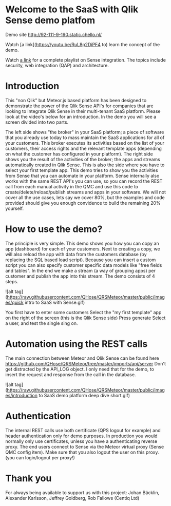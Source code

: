 # Welcome to the SaaS with Qlik Sense demo platfom

Demo site http://92-111-9-190.static.chello.nl/

Watch [a link](https://youtu.be/RuL8p2DiPF4 to) learn the concept of the demo.

Watch [a link](https://www.youtube.com/playlist?list=PLqJfqgR62cVAZxS34WGnByjASKrGf0Fpk) for a complete playlist on Sense integration. The topics include security, web integration (QAP) and architecture.

# Introduction
This "non Qlik" but Meteor.js based platform has been designed to demonstrate the power of the Qlik Sense API's for companies that are looking to integrate Qlik Sense in their multi-tenant SaaS platform. Please look at the video's below for an introduction. In the demo you will see a screen divided into two parts.

The left side shows "the broker" in your SaaS platform; a piece of software that you already use today to mass maintain the SaaS applications for all of your customers. This broker executes its activities based on the list of your customers, their access rights and the relevant template apps (depending on what the customer has configured in your platform).
The right side shows you the result of the activities of the broker; the apps and streams automatically created in Qlik Sense. This is also the side where you have to select your first template app.
This demo tries to show you the activities from Sense that you can automate in your platform. Sense internally also works with the same REST API's you can use, so you can record the REST call from each manual activity in the QMC and use this code to create/delete/reload/publish streams and apps in your software. We will not cover all the use cases, lets say we cover 80%, but the examples and code provided should give you enough convidence to build the remaining 20% yourself.

# How to use the demo?

The principle is very simple. This demo shows you how you can copy an app (dashboard) for each of your customers. Next to creating a copy, we will also reload the app with data from the customers database (by replacing the SQL based load script). Because you can insert a custom script you can also specify customer specific data models like "free fields and tables". In the end we make a stream (a way of grouping apps) per customer and publish the app into this stream. The demo consists of 4 steps.

![alt tag](https://raw.githubusercontent.com/QHose/QRSMeteor/master/public/images/quick intro to SaaS with Sense.gif)

You first have to enter some customers
Select the "my first template" app on the right of the screen (this is the Qlik Sense side)
Press generate
Select a user, and test the single sing on.

# Automation using the REST calls
The main connection between Meteor and Qlik Sense can be found here https://github.com/QHose/QRSMeteor/tree/master/imports/api/server
Don't get distracted by the API_LOG object. I only need that for the demo, to insert the request and response from the call in the database.

![alt tag](https://raw.githubusercontent.com/QHose/QRSMeteor/master/public/images/introduction to SaaS demo platform deep dive short.gif)

# Authentication
The internal REST calls use both certificate (QPS logout for example) and header authentication only for demo purposes. In production you would normally only use certificates, unless you have a authenticating reverse proxy. The end users connect to Sense via the Meteor virtual proxy (Sense QMC config item). Make sure that you also logout the user on this proxy. (you can login/logout per proxy!)

# Thank you
For always being available to support us with this project: Johan Bäcklin, Alexander Karlsson, Jeffrey Goldberg, Rob Fallows (Centiq Ltd)
